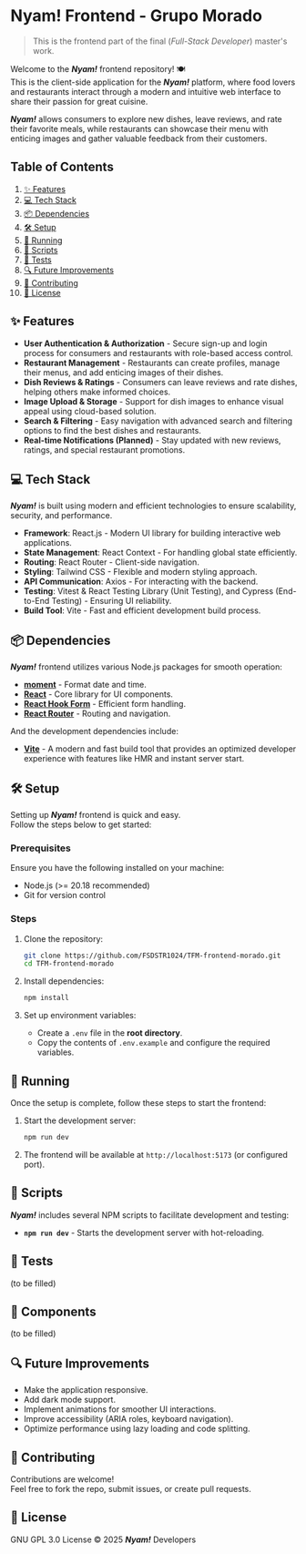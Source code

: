 # Nyam! Frontend - Grupo Morado

> This is the frontend part of the final (*Full-Stack Developer*) master's work.

Welcome to the **_Nyam!_** frontend repository! 🍽️  
This is the client-side application for the **_Nyam!_** platform, where food lovers and restaurants interact through a modern and intuitive web interface to share their passion for great cuisine.

**_Nyam!_** allows consumers to explore new dishes, leave reviews, and rate their favorite meals, while restaurants can showcase their menu with enticing images and gather valuable feedback from their customers.

## Table of Contents

1. [✨ Features](#-features)
2. [💻 Tech Stack](#-tech-stack)
3. [📦 Dependencies](#-dependencies)
4. [🛠 Setup](#-setup)
5. [🚀 Running](#-running)
6. [📜 Scripts](#-scripts)
7. [🧪 Tests](#-tests)
8. [🔍 Future Improvements](#-future-improvements)
9. [🤝 Contributing](#-contributing)
10. [📄 License](#-license)

## ✨ Features

- **User Authentication & Authorization** - Secure sign-up and login process for consumers and restaurants with role-based access control.
- **Restaurant Management** - Restaurants can create profiles, manage their menus, and add enticing images of their dishes.
- **Dish Reviews & Ratings** - Consumers can leave reviews and rate dishes, helping others make informed choices.
- **Image Upload & Storage** - Support for dish images to enhance visual appeal using cloud-based solution.
- **Search & Filtering** - Easy navigation with advanced search and filtering options to find the best dishes and restaurants.
- **Real-time Notifications (Planned)** - Stay updated with new reviews, ratings, and special restaurant promotions.

## 💻 Tech Stack

**_Nyam!_** is built using modern and efficient technologies to ensure scalability, security, and performance.

- **Framework**: React.js - Modern UI library for building interactive web applications.
- **State Management**: React Context - For handling global state efficiently.
- **Routing**: React Router - Client-side navigation.
- **Styling**: Tailwind CSS - Flexible and modern styling approach.
- **API Communication**: Axios - For interacting with the backend.
- **Testing**: Vitest & React Testing Library (Unit Testing), and Cypress (End-to-End Testing) - Ensuring UI reliability.
- **Build Tool**: Vite - Fast and efficient development build process.

## 📦 Dependencies

**_Nyam!_** frontend utilizes various Node.js packages for smooth operation:

- **[moment](https://momentjs.com/)** - Format date and time.
- **[React](https://es.react.dev/)** - Core library for UI components.
- **[React Hook Form](https://www.react-hook-form.com/)** - Efficient form handling.
- **[React Router](https://reactrouter.com/)** - Routing and navigation.

And the development dependencies include:
- **[Vite](https://vite.dev/)** - A modern and fast build tool that provides an optimized developer experience with features like HMR and instant server start.

## 🛠 Setup

Setting up **_Nyam!_** frontend is quick and easy.  
Follow the steps below to get started:

### Prerequisites

Ensure you have the following installed on your machine:
- Node.js (>= 20.18 recommended)
- Git for version control

### Steps

1. Clone the repository:
   ```bash
   git clone https://github.com/FSDSTR1024/TFM-frontend-morado.git
   cd TFM-frontend-morado
   ```

2. Install dependencies:
   ```bash
   npm install
   ```

3. Set up environment variables:
   - Create a `.env` file in the **root directory**.
   - Copy the contents of `.env.example` and configure the required variables.

## 🚀 Running

Once the setup is complete, follow these steps to start the frontend:

1. Start the development server:
   ```bash
   npm run dev
   ```

2. The frontend will be available at `http://localhost:5173` (or configured port).

## 📜 Scripts

**_Nyam!_** includes several NPM scripts to facilitate development and testing:

- **`npm run dev`** - Starts the development server with hot-reloading.

## 🧪 Tests

(to be filled)

## 📖 Components

(to be filled)

## 🔍 Future Improvements

- Make the application responsive.
- Add dark mode support.
- Implement animations for smoother UI interactions.
- Improve accessibility (ARIA roles, keyboard navigation).
- Optimize performance using lazy loading and code splitting.

## 🤝 Contributing

Contributions are welcome!  
Feel free to fork the repo, submit issues, or create pull requests.

## 📄 License

GNU GPL 3.0 License © 2025 **_Nyam!_** Developers
